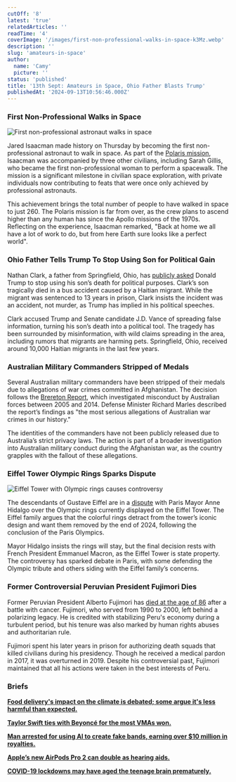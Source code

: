 ```yaml
---
cutOff: '8'
latest: 'true'
relatedArticles: ''
readTime: '4'
coverImage: '/images/first-non-professional-walks-in-space-k3Mz.webp'
description: ''
slug: 'amateurs-in-space'
author:
  name: 'Camy'
  picture: ''
status: 'published'
title: '13th Sept: Amateurs in Space, Ohio Father Blasts Trump'
publishedAt: '2024-09-13T10:56:46.000Z'
---
```


### First Non-Professional Walks in Space

![First non-professional astronaut walks in space](/images/first-non-professional-walks-in-space-I5Mj.webp)

Jared Isaacman made history on Thursday by becoming the first non-professional astronaut to walk in space. As part of the [Polaris mission](https://polarisprogram.com/), Isaacman was accompanied by three other civilians, including Sarah Gillis, who became the first non-professional woman to perform a spacewalk. The mission is a significant milestone in civilian space exploration, with private individuals now contributing to feats that were once only achieved by professional astronauts.

This achievement brings the total number of people to have walked in space to just 260. The Polaris mission is far from over, as the crew plans to ascend higher than any human has since the Apollo missions of the 1970s. Reflecting on the experience, Isaacman remarked, "Back at home we all have a lot of work to do, but from here Earth sure looks like a perfect world".

### Ohio Father Tells Trump To Stop Using Son for Political Gain

Nathan Clark, a father from Springfield, Ohio, has [publicly asked](https://www.theguardian.com/us-news/2024/sep/11/trump-vance-ohio-aiden-clark) Donald Trump to stop using his son’s death for political purposes. Clark’s son tragically died in a bus accident caused by a Haitian migrant. While the migrant was sentenced to 13 years in prison, Clark insists the incident was an accident, not murder, as Trump has implied in his political speeches.

Clark accused Trump and Senate candidate J.D. Vance of spreading false information, turning his son’s death into a political tool. The tragedy has been surrounded by misinformation, with wild claims spreading in the area, including rumors that migrants are harming pets. Springfield, Ohio, received around 10,000 Haitian migrants in the last few years.

### Australian Military Commanders Stripped of Medals

Several Australian military commanders have been stripped of their medals due to allegations of war crimes committed in Afghanistan. The decision follows the [Brereton Report](https://apnews.com/article/australia-war-crimes-new-zealand-7d73ce2ff249f70fb19c1c4fd522785a), which investigated misconduct by Australian forces between 2005 and 2014. Defense Minister Richard Marles described the report’s findings as "the most serious allegations of Australian war crimes in our history."

The identities of the commanders have not been publicly released due to Australia’s strict privacy laws. The action is part of a broader investigation into Australian military conduct during the Afghanistan war, as the country grapples with the fallout of these allegations.

### Eiffel Tower Olympic Rings Sparks Dispute

![Eiffel Tower with Olympic rings causes controversy](/images/eiffel-family-wants-the-olympic-rings-off-the-eiffel-tower-M1MD.webp)

The descendants of Gustave Eiffel are in a [dispute](https://www.france24.com/en/live-news/20240909-eiffel-family-will-fight-olympic-rings-staying-on-paris-tower) with Paris Mayor Anne Hidalgo over the Olympic rings currently displayed on the Eiffel Tower. The Eiffel family argues that the colorful rings detract from the tower’s iconic design and want them removed by the end of 2024, following the conclusion of the Paris Olympics.

Mayor Hidalgo insists the rings will stay, but the final decision rests with French President Emmanuel Macron, as the Eiffel Tower is state property. The controversy has sparked debate in Paris, with some defending the Olympic tribute and others siding with the Eiffel family’s concerns.

### Former Controversial Peruvian President Fujimori Dies

Former Peruvian President Alberto Fujimori has [died at the age of 86](https://www.france24.com/en/live-news/20240909-eiffel-family-will-fight-olympic-rings-staying-on-paris-tower) after a battle with cancer. Fujimori, who served from 1990 to 2000, left behind a polarizing legacy. He is credited with stabilizing Peru's economy during a turbulent period, but his tenure was also marked by human rights abuses and authoritarian rule.

Fujimori spent his later years in prison for authorizing death squads that killed civilians during his presidency. Though he received a medical pardon in 2017, it was overturned in 2019. Despite his controversial past, Fujimori maintained that all his actions were taken in the best interests of Peru.

### Briefs

[**Food delivery's impact on the climate is debated; some argue it's less harmful than expected.**](https://www.npr.org/2024/09/10/nx-s1-5020321/food-delivery-meal-kits-carbon-footprint#:~:text=On%20average%2C%20the%20greenhouse%20gas,prepackaged%20kit%2C%20the%20study%20found.)

[**Taylor Swift ties with Beyoncé for the most VMAs won.**](https://www.billboard.com/music/awards/taylor-swift-vmas-2024-passes-beyonce-top-winner-1235773005/)

[**Man arrested for using AI to create fake bands, earning over $10 million in royalties.**](https://www.timesnownews.com/technology-science/man-arrested-for-using-ai-to-create-fake-bands-earning-10m-in-streaming-scam-article-113245296)

[**Apple’s new AirPods Pro 2 can double as hearing aids.**](https://amp.cnn.com/cnn/2024/09/10/tech/apple-airpods-pro-hearing-aids)

[**COVID-19 lockdowns may have aged the teenage brain prematurely.**](https://www.euronews.com/health/2024/09/09/lockdowns-during-the-covid-pandemic-may-have-prematurely-aged-teenage-brains-study-finds)